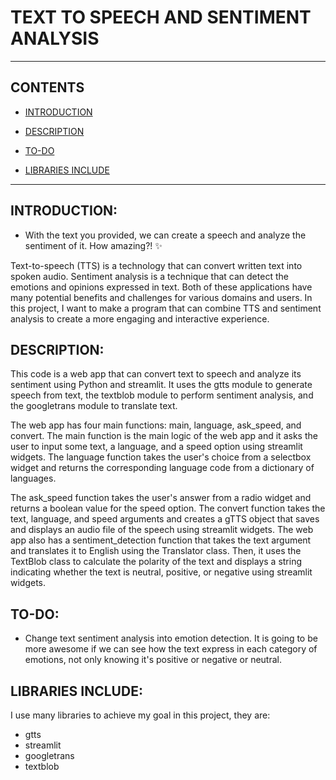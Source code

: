 # TEXT TO SPEECH AND SENTIMENT ANALYSIS
---

## **CONTENTS**

- [INTRODUCTION](#introduction)

- [DESCRIPTION](#description)

- [TO-DO](#to-do)

- [LIBRARIES INCLUDE](#libraries-include)

---


## INTRODUCTION:

- With the text you provided, we can create a speech and analyze the sentiment of it. How amazing?! ✨

Text-to-speech (TTS) is a technology that can convert written text into spoken audio. Sentiment analysis is a technique that can detect the emotions and opinions expressed in text. Both of these applications have many potential benefits and challenges for various domains and users. In this project, I want to make a program that can combine TTS and sentiment analysis to create a more engaging and interactive experience.

## DESCRIPTION:

This code is a web app that can convert text to speech and analyze its sentiment using Python and streamlit. It uses the gtts module to generate speech from text, the textblob module to perform sentiment analysis, and the googletrans module to translate text. 

The web app has four main functions: main, language, ask_speed, and convert. The main function is the main logic of the web app and it asks the user to input some text, a language, and a speed option using streamlit widgets. The language function takes the user's choice from a selectbox widget and returns the corresponding language code from a dictionary of languages. 

The ask_speed function takes the user's answer from a radio widget and returns a boolean value for the speed option. The convert function takes the text, language, and speed arguments and creates a gTTS object that saves and displays an audio file of the speech using streamlit widgets. The web app also has a sentiment_detection function that takes the text argument and translates it to English using the Translator class. Then, it uses the TextBlob class to calculate the polarity of the text and displays a string indicating whether the text is neutral, positive, or negative using streamlit widgets. 

## TO-DO:

- Change text sentiment analysis into emotion detection.
It is going to be more awesome if we can see how the text express in each category of emotions, not only knowing it's positive or negative or neutral.

## LIBRARIES INCLUDE:

I use many libraries to achieve my goal in this project, they are:
- gtts
- streamlit
- googletrans
- textblob
